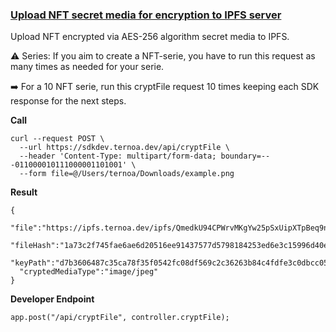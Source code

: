 ### [Upload NFT secret media for encryption to IPFS server](./api.md)
Upload NFT encrypted via AES-256 algorithm secret media to IPFS.

:warning: Series: If you aim to create a NFT-serie, you have to run this request as many times as needed for your serie.

:arrow_right:	For a 10 NFT serie, run this cryptFile request 10 times keeping each SDK response for the next steps. 


**Call**
```
curl --request POST \
  --url https://sdkdev.ternoa.dev/api/cryptFile \
  --header 'Content-Type: multipart/form-data; boundary=---011000010111000001101001' \
  --form file=@/Users/ternoa/Downloads/example.png
```
**Result**
```
{
  "file":"https://ipfs.ternoa.dev/ipfs/QmedkU94CPWrvMKgYw25pSxUipXTpBeq9nctAgt3HiPtGN",
  "fileHash":"1a73c2f745fae6ae6d20516ee91437577d5798184253ed6e3c15996d40ee874b",
  "keyPath":"d7b3606487c35ca78f35f0542fc08df569c2c36263b84c4fdfe3c0dbcc0525dc",
  "cryptedMediaType":"image/jpeg"
}
```
**Developer Endpoint**
```
app.post("/api/cryptFile", controller.cryptFile);
```